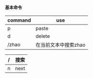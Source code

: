 #### 基本命令

|command|use|
|---|---|
|p|paste|
|d|delete|
|/zhao|在当前文本中搜索zhao|


|/|搜索|
|---|---|
|n|next|



